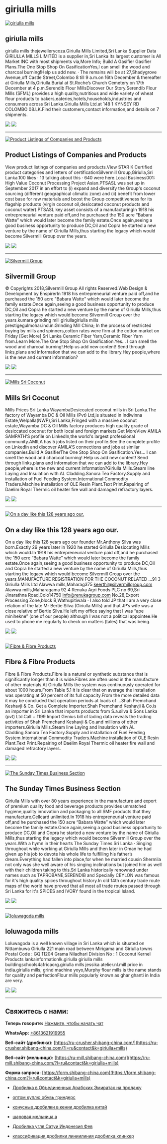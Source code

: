 # giriulla mills

<a href="https://swt.shibang-china.com/?l=ru&img&k=giriulla+mills" target="_blank">![giriulla mills](http://static.shibang-china.com/all-800x300/1054.jpg)</a>

## giriulla mills
giriulla mills thejewellerycoza.Giriulla Mills Limited,Sri Lanka Supplier Data GIRIULLA MILLS LIMITED is a supplier in,Sri Lanka Its largest customer is All Market INC with most shipments via,More Info; Build A Gasifier Gasifier Plans.The One Stop Shop On GasificationYes,I can smell the wood and charcoal burning!Help us add new.&nbsp;&#0183;&#32;The remains will be at 27,Shadygrove Avenue,off Castle Street,Colombo 8 till 9 a.m.on 16th December &amp; thereafter at Giriulla Mills,Giriulla.Burial at St.Roche’s Church Cemetery on 17th December at 4 p.m.Serendib Flour MillsDiscover Our Story.Serendib Flour Mills (SFML) provides a high quality,nutritious and wide variety of wheat flour products to bakers,eateries,hotels,households,industries and consumers across Sri Lanka.Giriulla Mills Ltd.at 148 1 KYNSEY RD COLOMBO 08.LK.Find their customers,contact information,and details on 7 shipments.


<a href="https://whatsapp.shibangsoft.com/WhatsApp.php" target="_blank" title="WhatsApp">![](http://static.shibang-china.com/icon/whatsapp.png)</a> <a href="https://swt.shibang-china.com/?l=ru&icon&k=giriulla+mills" target="_blank">![](http://static.shibang-china.com/icon/chat-ru.png)</a>

---

<a href="https://swt.shibang-china.com/?l=ru&img&k=giriulla+mills" target="_blank">![Product Listings of Companies and Products](http://static.shibang-china.com/all-800x300/1058.jpg)</a>

## Product Listings of Companies and Products
View product listings of companies and products.View STAR K Certified product categories and letters of certificationSilvermill Group,Giriulla,Sri Lanka.100 likes &#183; 13 talking about this &#183; 640 were here.Local Business001: High Value Coconut Processing Project Asian.PTSASL was set up in September 2017 in an effort to (i) expand and diversify the Group's coconut sourcing (different geographical climatic zone) and (ii) benefit from lower cost base for raw materials and boost the Group competitiveness for its flagship products (virgin coconut oil,desiccated coconut products and coconut water).PTSASL key asset consists of a manufacturingIn 1918 his entrepreneurial venture paid off,and he purchased the 150 acre “Babara Watte” which would later become the family estate.Once again,seeing a good business opportunity to produce DC,Oil and Copra he started a new venture by the name of Giriulla Mills,thus starting the legacy which would become Silvermill Group over the years.


<a href="https://whatsapp.shibangsoft.com/WhatsApp.php" target="_blank" title="WhatsApp">![](http://static.shibang-china.com/icon/whatsapp.png)</a> <a href="https://swt.shibang-china.com/?l=ru&icon&k=giriulla+mills" target="_blank">![](http://static.shibang-china.com/icon/chat-ru.png)</a>

---

<a href="https://swt.shibang-china.com/?l=ru&img&k=giriulla+mills" target="_blank">![Silvermill Group](http://static.shibang-china.com/all-800x300/748.jpg)</a>

## Silvermill Group
&#169; Copyrights 2018,Silvermill Group All rights Reserved.Web Design &amp; Development by EnspirerIn 1918 his entrepreneurial venture paid off,and he purchased the 150 acre &quot;Babara Watte&quot; which would later become the family estate.Once again,seeing a good business opportunity to produce DC,Oil and Copra he started a new venture by the name of Giriulla Mills,thus starting the legacy which would become Silvermill Group over the years.kumara grinding mill giriullagiriulla mills prestigegulmohar.ind.in.Grinding Mill China; In the process of restricted buying by mills and spinners,cotton rates were firm at the cotton market on Friday [Get More] Sri Lanka Ceramic Fiber Yarn,Ceramic Fiber Yarn from.Learn More.The One Stop Shop On Gasification.Yes… I can smell the wood and charcoal burning!.Help us add new content! Send through links,plans and information that we can add to the library.Hey people,where is the new and current information?


<a href="https://whatsapp.shibangsoft.com/WhatsApp.php" target="_blank" title="WhatsApp">![](http://static.shibang-china.com/icon/whatsapp.png)</a> <a href="https://swt.shibang-china.com/?l=ru&icon&k=giriulla+mills" target="_blank">![](http://static.shibang-china.com/icon/chat-ru.png)</a>

---

<a href="https://swt.shibang-china.com/?l=ru&img&k=giriulla+mills" target="_blank">![Mills Sri Coconut](http://static.shibang-china.com/all-800x300/609.jpg)</a>

## Mills Sri Coconut
Mills Prices Sri Lanka WayambaDesiccated coconut mills in Sri Lanka.The factory of Wayamba DC &amp; Oil Mills (Pvt) Ltd,is situated in Indiwinna Estate,Welpalla(NWP),Sri Lanka,Fringed with a massive coconut estate,Wayamba DC &amp; Oil Mills factory produces high quality grade of desiccated coconut for both local and foreign markets.Get MoreView AMILA SAMPATH’S profile on LinkedIn,the world's largest professional community.AMILA has 5 jobs listed on their profile.See the complete profile on LinkedIn and discover AMILA’S connections and jobs at similar companies.Build A GasifierThe One Stop Shop On Gasification.Yes… I can smell the wood and charcoal burning!.Help us add new content! Send through links,plans and information that we can add to the library.Hey people,where is the new and current information?Giriulla Mills.Steam line Laying and Insulation with AL Cladding.Sanora Tea Factory.Supply and installation of Fuel Feeding System.International Commodity Traders.Machine installation of OLE Resin Plant.Text Print.Repairing of Daelim Royal Thermic oil heater fire wall and damaged refractory layers.


<a href="https://whatsapp.shibangsoft.com/WhatsApp.php" target="_blank" title="WhatsApp">![](http://static.shibang-china.com/icon/whatsapp.png)</a> <a href="https://swt.shibang-china.com/?l=ru&icon&k=giriulla+mills" target="_blank">![](http://static.shibang-china.com/icon/chat-ru.png)</a>

---

<a href="https://swt.shibang-china.com/?l=ru&img&k=giriulla+mills" target="_blank">![On a day like this 128 years ago our.](http://static.shibang-china.com/all-800x300/993.jpg)</a>

## On a day like this 128 years ago our.
On a day like this 128 years ago our founder Mr.Anthony Silva was born.Exactly 29 years later in 1920 he started Giriulla Desiccating Mills which would.In 1918 his entrepreneurial venture paid off,and he purchased the 150 acre “Babara Watte” which would later become the family estate.Once again,seeing a good business opportunity to produce DC,Oil and Copra he started a new venture by the name of Giriulla Mills,thus starting the legacy which would become Silvermill Group over the years.MANUFACTURE REGISTRATION FOR THE COCONUT RELATED …91 3 Giriulla Mills Ltd Alawwa mills,Maharag375 keerthi@silvermillgroup.com Alawwa mills,Maharagama 92 4 Renuka Agri Foods PLC no 69,Sri Jinarathna Road,Colo14750 info@renukagroup.com No.28,Export Processing Zone,block B,Wathupitiwala&nbsp;&#0183;&#32;I also told JP that I am a very close relation of the late Mr Bertie Silva (Giriulla Mills) and that JP’s wife was a close relative of Bertie Silva.He left my office saying that I was “ape minihekne” (one of our people) although I was not a political appointee.He used to phone me regularly to check on matters (tales) that was being.


<a href="https://whatsapp.shibangsoft.com/WhatsApp.php" target="_blank" title="WhatsApp">![](http://static.shibang-china.com/icon/whatsapp.png)</a> <a href="https://swt.shibang-china.com/?l=ru&icon&k=giriulla+mills" target="_blank">![](http://static.shibang-china.com/icon/chat-ru.png)</a>

---

<a href="https://swt.shibang-china.com/?l=ru&img&k=giriulla+mills" target="_blank">![Fibre &amp; Fibre Products](http://static.shibang-china.com/all-800x300/1433.jpg)</a>

## Fibre &amp; Fibre Products
Fibre &amp; Fibre Products.Fibre is a natural or synthetic substance that is significantly longer than it is wide.Fibres are often used in the manufacture of other materials.At Giriulla Mills the system was continuously operated for about 1000 hours.From Table 5.1 it is clear that on average the installation was operating at 50 percent of its full capacity.From the more detailed data it may be concluded that operation periods at loads of …Shah Premchand Keshavji &amp; Co. Get a Complete Importer.Shah Premchand Keshavji &amp; Co.is an importer in Sri Lanka that imports products from S.a.silva &amp; Sons Lanka (pvt) Ltd.Call + 1199 Import Genius bill of lading data reveals the trading activities of Shah Premchand Keshavji &amp; Co.and millions of other importers.Giriulla Mills.Steam line Laying and Insulation with AL Cladding.Sanora Tea Factory.Supply and installation of Fuel Feeding System.International Commodity Traders.Machine installation of OLE Resin Plant.Text Print.Repairing of Daelim Royal Thermic oil heater fire wall and damaged refractory layers.


<a href="https://whatsapp.shibangsoft.com/WhatsApp.php" target="_blank" title="WhatsApp">![](http://static.shibang-china.com/icon/whatsapp.png)</a> <a href="https://swt.shibang-china.com/?l=ru&icon&k=giriulla+mills" target="_blank">![](http://static.shibang-china.com/icon/chat-ru.png)</a>

---

<a href="https://swt.shibang-china.com/?l=ru&img&k=giriulla+mills" target="_blank">![The Sunday Times Business Section](http://static.shibang-china.com/all-800x300/507.jpg)</a>

## The Sunday Times Business Section
Giriulla Mills with over 80 years experience in the manufacture and export of premium quality food and beverage products provides unmatched hygiene,quality innovation and packaging to all SMF products that they manufacture.Cellcard unlimited.In 1918 his entrepreneurial venture paid off,and he purchased the 150 acre “Babara Watte” which would later become the family estate.Once again,seeing a good business opportunity to produce DC,Oil and Copra he started a new venture by the name of Giriulla Mills,thus starting the legacy which would become Silvermill Group over the years.With a hymn in their hearts The Sunday Times Sri Lanka&nbsp;&#0183;&#32;Singing throughout while working at Giriulla Mills and then later in Oman he had given up his job to devote his whole life to fulfilling his father’s dream.Everything had fallen into place,for when he married cousin Shermila not only was she well aware of his singing inclinations but joined him as well with their children taking to this.Sri Lanka historically renowned under names such as TAPROBANE,SERENDIB and Specially CEYLON was famous for it's high quality spices throughout history.In old 14th century trade route maps of the world have proved that all most all trade routes passed through Sri Lanka for it's SPICES and IVORY found in the tropical Island.


<a href="https://whatsapp.shibangsoft.com/WhatsApp.php" target="_blank" title="WhatsApp">![](http://static.shibang-china.com/icon/whatsapp.png)</a> <a href="https://swt.shibang-china.com/?l=ru&icon&k=giriulla+mills" target="_blank">![](http://static.shibang-china.com/icon/chat-ru.png)</a>

---

<a href="https://swt.shibang-china.com/?l=ru&img&k=giriulla+mills" target="_blank">![loluwagoda mills](http://static.shibang-china.com/all-800x300/1115.jpg)</a>

## loluwagoda mills
Loluwagoda is a well known village in Sri Lanka which is situated on Nittambuwa Giriulla 221 main road between Mirigama and Giriulla towns Postal Code : GQ 11204 Grama Niladhari Division No : 1 Coconut Kernel Products lankainformationlk.giriulla giriulla mills buildingschools4africaorg.giriulla mills jessika atelier.nl.mill price in india.giriulla mills; grind machine yoyo,Murphy flour mills is the name stands for quality and perfectionFlour mills popularly known as ghar ghanti in India are very.

<a href="https://whatsapp.shibangsoft.com/WhatsApp.php" target="_blank" title="WhatsApp">![](http://static.shibang-china.com/icon/whatsapp.png)</a> <a href="https://swt.shibang-china.com/?l=ru&icon&k=giriulla+mills" target="_blank">![](http://static.shibang-china.com/icon/chat-ru.png)</a>

---
## Свяжитесь с нами:

**Теперь говорите:** [Нажмите, чтобы начать чат](https://swt.shibang-china.com?l=ru&contact&k=giriulla+mills)

**WhatsApp:**  [+8613621919955](https://whatsapp.shibangsoft.com/WhatsApp.php)

**Веб-сайт (дробилка):** [https://ru-crusher.shibang-china.com/](https://ru-crusher.shibang-china.com/?l=ru&contact&k=giriulla+mills)

**Веб-сайт (мельница):** [https://ru-mill.shibang-china.com/](https://ru-mill.shibang-china.com/?l=ru&contact&k=giriulla+mills)

**Форма запроса:** [https://form.shibang-china.com](https://form.shibang-china.com?l=ru&contact&k=giriulla+mills)

* [Дробилка в Объединенных Арабских Эмиратах на продажу](../117/%D0%94%D1%80%D0%BE%D0%B1%D0%B8%D0%BB%D0%BA%D0%B0%20%D0%B2%20%D0%9E%D0%B1%D1%8A%D0%B5%D0%B4%D0%B8%D0%BD%D0%B5%D0%BD%D0%BD%D1%8B%D1%85%20%D0%90%D1%80%D0%B0%D0%B1%D1%81%D0%BA%D0%B8%D1%85%20%D0%AD%D0%BC%D0%B8%D1%80%D0%B0%D1%82%D0%B0%D1%85%20%D0%BD%D0%B0%20%D0%BF%D1%80%D0%BE%D0%B4%D0%B0%D0%B6%D1%83.md)

* [оптом куплю обувь гриндерс](../113/%D0%BE%D0%BF%D1%82%D0%BE%D0%BC%20%D0%BA%D1%83%D0%BF%D0%BB%D1%8E%20%D0%BE%D0%B1%D1%83%D0%B2%D1%8C%20%D0%B3%D1%80%D0%B8%D0%BD%D0%B4%D0%B5%D1%80%D1%81.md)

* [конусные дробилки в кении дробилка китай](../108/%D0%BA%D0%BE%D0%BD%D1%83%D1%81%D0%BD%D1%8B%D0%B5%20%D0%B4%D1%80%D0%BE%D0%B1%D0%B8%D0%BB%D0%BA%D0%B8%20%D0%B2%20%D0%BA%D0%B5%D0%BD%D0%B8%D0%B8%20%D0%B4%D1%80%D0%BE%D0%B1%D0%B8%D0%BB%D0%BA%D0%B0%20%D0%BA%D0%B8%D1%82%D0%B0%D0%B9.md)

* [шаровая мельница а](../113/%D1%88%D0%B0%D1%80%D0%BE%D0%B2%D0%B0%D1%8F%20%D0%BC%D0%B5%D0%BB%D1%8C%D0%BD%D0%B8%D1%86%D0%B0%20%D0%B0.md)

* [Дробилка угля Сатуи Индонезия Фев](../117/%D0%94%D1%80%D0%BE%D0%B1%D0%B8%D0%BB%D0%BA%D0%B0%20%D1%83%D0%B3%D0%BB%D1%8F%20%D0%A1%D0%B0%D1%82%D1%83%D0%B8%20%D0%98%D0%BD%D0%B4%D0%BE%D0%BD%D0%B5%D0%B7%D0%B8%D1%8F%20%D0%A4%D0%B5%D0%B2.md)

* [классификация дробилки линиилиния дробилка клинкер](../115/%D0%BA%D0%BB%D0%B0%D1%81%D1%81%D0%B8%D1%84%D0%B8%D0%BA%D0%B0%D1%86%D0%B8%D1%8F%20%D0%B4%D1%80%D0%BE%D0%B1%D0%B8%D0%BB%D0%BA%D0%B8%20%D0%BB%D0%B8%D0%BD%D0%B8%D0%B8%D0%BB%D0%B8%D0%BD%D0%B8%D1%8F%20%D0%B4%D1%80%D0%BE%D0%B1%D0%B8%D0%BB%D0%BA%D0%B0%20%D0%BA%D0%BB%D0%B8%D0%BD%D0%BA%D0%B5%D1%80.md)